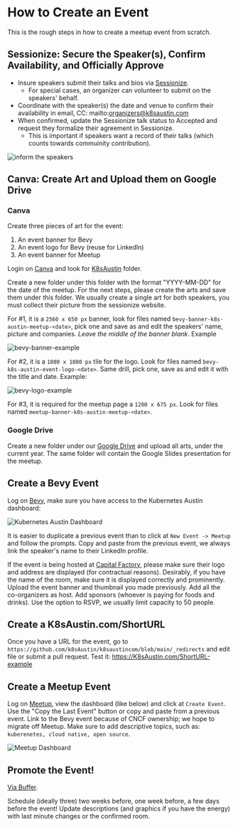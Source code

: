 # How to Create an Event

This is the rough steps in how to create a meetup event from scratch.

## Sessionize: Secure the Speaker(s), Confirm Availability, and Officially Approve

- Insure speakers submit their talks and bios via [Sessionize](https://sessionize.com/app/organizer/event/13876).
    - For special cases, an organizer can volunteer to submit on the speakers' behalf.
- Coordinate with the speaker(s) the date and venue to confirm their availability in email, CC: mailto:organizers@k8saustin.com
- When confirmed, update the Sessionize talk status to Accepted and request they formalize their agreement in Sessionize.
    - This is important if speakers want a record of their talks (which counts towards commuinity contribution).

![inform the speakers](pictures/sessionize/inform-speakers.png)

## Canva: Create Art and Upload them on Google Drive

### Canva

Create three pieces of art for the event:
1. An event banner for Bevy
1. An event logo for Bevy (reuse for LinkedIn)
1. An event banner for Meetup

Login on [Canva](https://canva.com) and look for [K8sAustin](https://www.canva.com/folder/FAF7fBq_SQc) folder.

Create a new folder under this folder with the format "YYYY-MM-DD" for the date of the meetup. For the next steps, please create the arts and save them under this folder.
We usually create a single art for both speakers, you must collect their picture from the sessionize website.

For #1, it is a `2560 x 650 px` banner, look for files named `bevy-banner-k8s-austin-meetup-<date>`, pick one and save as and edit the speakers' name, picture and companies.
*Leave the middle of the banner blank*.
Example

![bevy-banner-example](pictures/canva/bevy-banner-example.png)

For #2, it is a `1080 x 1080 px` tile for the logo. Look for files named `bevy-k8s-austin-event-logo-<date>`.
Same drill, pick one, save as and edit it with the title and date.
Example:

![bevy-logo-example](pictures/canva/bevy-logo-example.png)

For #3, it is required for the meetup page a `1200 x 675 px`. Look for files named  `meetup-banner-k8s-austin-meetup-<date>`.

### Google Drive

Create a new folder under our [Google Drive](https://drive.google.com/drive/u/0/folders/1VNMGy8GB9ehdlfabIrdEEQLDHg3KHGdq) and upload all arts, under the current year.
The same folder will contain the Google Slides presentation for the meetup.

## Create a Bevy Event

Log on [Bevy](https://community.cncf.io/accounts/dashboard/#/chapter-177/events-Live), make sure you have access to the Kubernetes Austin dashboard: 

![Kubernetes Austin Dashboard](pictures/bevy/dashboard-example.png)

It is easier to duplicate a previous event than to click at `New Event -> Meetup` and follow the prompts.
Copy and paste from the previous event, we always link the speaker's name to their LinkedIn profile.

If the event is being hosted at [Capital Factory](https://www.capitalfactory.com), please make sure their logo and address are displayed (for contractual reasons).
Desirably, if you have the name of the room, make sure it is displayed correctly and prominently.
Upload the event banner and thumbnail you made previously.
Add all the co-organizers as host. Add sponsors (whoever is paying for foods and drinks).
Use the option to RSVP, we usually limit capacity to 50 people.

## Create a K8sAustin.com/ShortURL

Once you have a URL for the event, go to `https://github.com/k8sAustin/k8saustincom/blob/main/_redirects` and edit file or submit a pull request. Test it: https://K8sAustin.com/ShortURL-example

## Create a Meetup Event

Log on [Meetup](https://www.meetup.com/home/), view the dashboard (like below) and click at `Create Event`.
Use the "Copy the Last Event" button or copy and paste from a previous event.
Link to the Bevy event because of CNCF ownership; we hope to migrate off Meetup.
Make sure to add descriptive topics, such as: `kuberenetes, cloud native, open source`.

![Meetup Dashboard](pictures/meetup.com/dashboard-example.png)

## Promote the Event!

[Via Buffer](posting-on-buffer.md).

Schedule (ideally three) two weeks before, one week before, a few days before the event!
Update descriptions (and graphics if you have the energy) with last minute changes or the confirmed room.
